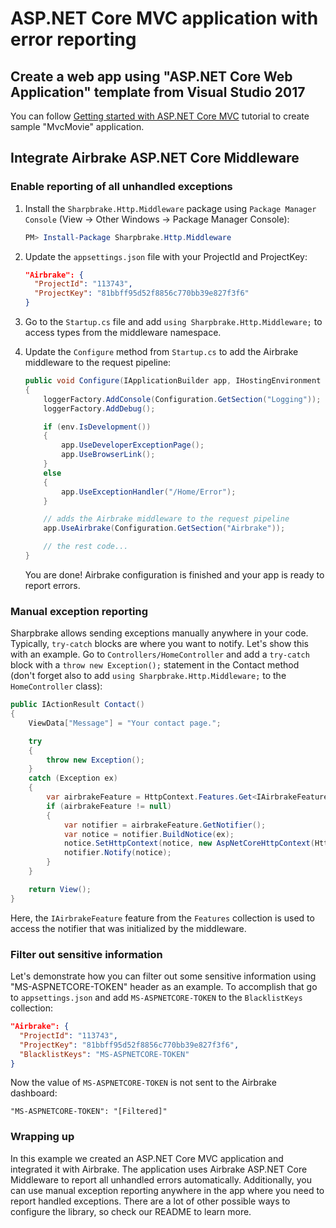 ASP.NET Core MVC application with error reporting
==========

## Create a web app using "ASP.NET Core Web Application" template from Visual Studio 2017

You can follow [Getting started with ASP.NET Core MVC](https://docs.microsoft.com/en-us/aspnet/core/tutorials/first-mvc-app/start-mvc) tutorial to create sample "MvcMovie" application.

## Integrate Airbrake ASP.NET Core Middleware

### Enable reporting of all unhandled exceptions

1. Install the `Sharpbrake.Http.Middleware` package using `Package Manager Console` (View -> Other Windows -> Package Manager Console):

   ```powershell
   PM> Install-Package Sharpbrake.Http.Middleware
   ```

2. Update the `appsettings.json` file with your ProjectId and ProjectKey:

   ```json
   "Airbrake": {
     "ProjectId": "113743",
     "ProjectKey": "81bbff95d52f8856c770bb39e827f3f6"
   }
   ```

3. Go to the `Startup.cs` file and add `using Sharpbrake.Http.Middleware;` to access types from the middleware namespace.

4. Update the `Configure` method from `Startup.cs` to add the Airbrake middleware to the request pipeline:

   ```csharp
   public void Configure(IApplicationBuilder app, IHostingEnvironment env, ILoggerFactory loggerFactory)
   {
       loggerFactory.AddConsole(Configuration.GetSection("Logging"));
       loggerFactory.AddDebug();

       if (env.IsDevelopment())
       {
           app.UseDeveloperExceptionPage();
           app.UseBrowserLink();
       }
       else
       {
           app.UseExceptionHandler("/Home/Error");
       }

       // adds the Airbrake middleware to the request pipeline
       app.UseAirbrake(Configuration.GetSection("Airbrake"));

       // the rest code...
   }
   ```

   You are done! Airbrake configuration is finished and your app is ready to report errors.

### Manual exception reporting

Sharpbrake allows sending exceptions manually anywhere in your code. Typically, `try-catch` blocks are where you want to notify. Let's show this with an example. Go to `Controllers/HomeController` and add a `try-catch` block with a `throw new Exception();` statement in the Contact method (don't forget also to add `using Sharpbrake.Http.Middleware;` to the `HomeController` class):

```csharp
public IActionResult Contact()
{
    ViewData["Message"] = "Your contact page.";

    try
    {
        throw new Exception();
    }
    catch (Exception ex)
    {
        var airbrakeFeature = HttpContext.Features.Get<IAirbrakeFeature>();
        if (airbrakeFeature != null)
        {
            var notifier = airbrakeFeature.GetNotifier();
            var notice = notifier.BuildNotice(ex);
            notice.SetHttpContext(notice, new AspNetCoreHttpContext(HttpContext));
            notifier.Notify(notice);
        }
    }

    return View();
}
```

Here, the `IAirbrakeFeature` feature from the `Features` collection is used to access the notifier that was initialized by the middleware.

### Filter out sensitive information

Let's demonstrate how you can filter out some sensitive information using "MS-ASPNETCORE-TOKEN" header as an example. To accomplish that go to `appsettings.json` and add `MS-ASPNETCORE-TOKEN` to the `BlacklistKeys` collection:

```json
"Airbrake": {
  "ProjectId": "113743",
  "ProjectKey": "81bbff95d52f8856c770bb39e827f3f6",
  "BlacklistKeys": "MS-ASPNETCORE-TOKEN"
}
```

Now the value of `MS-ASPNETCORE-TOKEN` is not sent to the Airbrake dashboard:

```
"MS-ASPNETCORE-TOKEN": "[Filtered]"
```

### Wrapping up

In this example we created an ASP.NET Core MVC application and integrated it with Airbrake.
The application uses Airbrake ASP.NET Core Middleware to report all unhandled errors automatically.
Additionally, you can use manual exception reporting anywhere in the app where you need
to report handled exceptions. There are a lot of other possible ways to configure the library,
so check our README to learn more.
